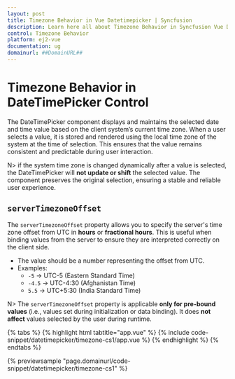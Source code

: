 ```yaml
---
layout: post
title: Timezone Behavior in Vue Datetimepicker | Syncfusion
description: Learn here all about Timezone Behavior in Syncfusion Vue Datetimepicker component of Syncfusion Essential JS 2 and more.
control: Timezone Behavior
platform: ej2-vue
documentation: ug
domainurl: ##DomainURL##
---
```


# Timezone Behavior in DateTimePicker Control

The DateTimePicker component displays and maintains the selected date and time value based on the client system’s current time zone. When a user selects a value, it is stored and rendered using the local time zone of the system at the time of selection. This ensures that the value remains consistent and predictable during user interaction.

N> if the system time zone is changed dynamically after a value is selected, the DateTimePicker will **not update or shift** the selected value. The component preserves the original selection, ensuring a stable and reliable user experience.

## `serverTimezoneOffset`

The `serverTimezoneOffset` property allows you to specify the server's time zone offset from UTC in **hours** or **fractional hours**. This is useful when binding values from the server to ensure they are interpreted correctly on the client side.

- The value should be a number representing the offset from UTC.
- Examples:
  - `-5` → UTC-5 (Eastern Standard Time)
  - `-4.5` → UTC-4:30 (Afghanistan Time)
  - `5.5` → UTC+5:30 (India Standard Time)

N> The `serverTimezoneOffset` property is applicable **only for pre-bound values** (i.e., values set during initialization or data binding). It does **not affect** values selected by the user during runtime.

{% tabs %}
{% highlight html tabtitle="app.vue" %}
{% include code-snippet/datetimepicker/timezone-cs1/app.vue %}
{% endhighlight %}
{% endtabs %}
        
{% previewsample "page.domainurl/code-snippet/datetimepicker/timezone-cs1" %}